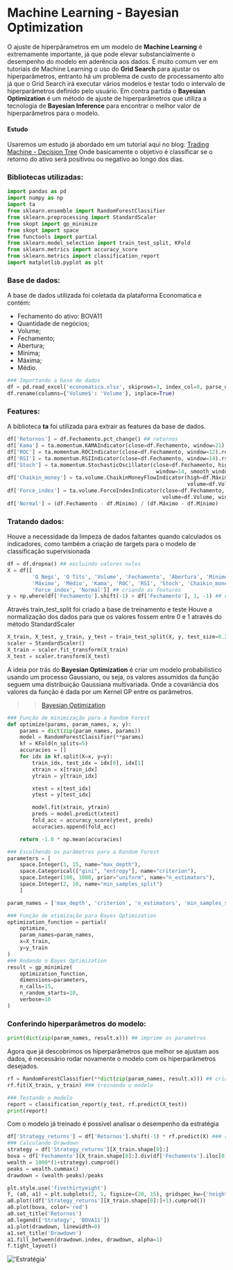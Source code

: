 # Machine Learning - Bayesian Optimization

O ajuste de hiperpârametros em um modelo de **Machine Learning** é extremamente importante, já que pode elevar substancialmente o desempenho do modelo em aderência aos dados.
É muito comum ver em tutoriais de Machine Learning o uso do **Grid Search** para ajustar os hiperparâmetros, entranto há um problema de custo de processamento alto já que o Grid Search irá executar vários modelos e testar todo o intervalo de hiperparâmetros definido pelo usuário.
Em contra partida o **Bayesian Optimization** é um método de ajuste de hiperparâmetros que utiliza a tecnologia de **Bayesian Inference** para encontrar o melhor valor de hiperparâmetros para o modelo.

#### Estudo
Usaremos um estudo já abordado em um tutorial aqui no blog: [Trading Machine - Decision Tree](https://jhonattanln.github.io/2022/05/12/Decision_Tree.html)
Onde basicamente o objetivo é classificar se o retorno do ativo será positivou ou negativo ao longo dos dias.

### Bibliotecas utilizadas:
```python
import pandas as pd
import numpy as np
import ta 
from sklearn.ensemble import RandomForestClassifier
from sklearn.preprocessing import StandardScaler
from skopt import gp_minimize
from skopt import space
from functools import partial
from sklearn.model_selection import train_test_split, KFold
from sklearn.metrics import accuracy_score
from sklearn.metrics import classification_report
import matplotlib.pyplot as plt
```
### Base de dados:
A base de dados utilizada foi coletada da plataforma Economatica e contém:
- Fechamento do ativo: BOVA11
- Quantidade de negócios;
- Volume;
- Fechamento;
- Abertura;
- Mínima;
- Máxima;
- Médio.

```python
### Importando a base de dados
df = pd.read_excel('economatica.xlsx', skiprows=3, index_col=0, parse_dates=True)
df.rename(columns={'Volume$': 'Volume'}, inplace=True)
```
### Features:
A biblioteca **ta** foi utilizada para extrair as features da base de dados.

```python
df['Retornos'] = df.Fechamento.pct_change() ## retornos
df['Kama'] = ta.momentum.KAMAIndicator(close=df.Fechamento, window=21).kama() ## indicador Kama
df['ROC'] = ta.momentum.ROCIndicator(close=df.Fechamento, window=12).roc()
df['RSI'] = ta.momentum.RSIIndicator(close=df.Fechamento, window=14).rsi()
df['Stoch'] = ta.momentum.StochasticOscillator(close=df.Fechamento, high=df.Máximo, low=df.Mínimo, 
                                                window=14, smooth_window=3).stoch()
df['Chaikin_money'] = ta.volume.ChaikinMoneyFlowIndicator(high=df.Máximo, low=df.Mínimo, close=df.Fechamento, 
                                                          volume=df.Volume, window=20).chaikin_money_flow()
df['Force_index'] = ta.volume.ForceIndexIndicator(close=df.Fechamento, 
                                                  volume=df.Volume, window=13).force_index() 
df['Normal'] = (df.Fechamento - df.Mínimo) / (df.Máximo - df.Mínimo) 
```
### Tratando dados:
Houve a necessidade da limpeza de dados faltantes quando calculados os indicadores, como também a criação de targets para o modelo de classificação supervisionada

```python
df = df.dropna() ## excluindo valores nulos
X = df[[
        'Q Negs', 'Q Títs', 'Volume', 'Fechamento', 'Abertura', 'Mínimo', 
        'Máximo', 'Médio', 'Kama', 'ROC', 'RSI', 'Stoch', 'Chaikin_money', 
        'Force_index', 'Normal']] ## criando as features
y = np.where(df['Fechamento'].shift(-1) > df['Fechamento'], 1, -1) ## criando target
```
Através train_test_split foi criado a base de treinamento e teste
Houve a normalização dos dados para que os valores fossem entre 0 e 1 através do método StandardScaler

```python
X_train, X_test, y_train, y_test = train_test_split(X, y, test_size=0.2, shuffle=False)
scaler = StandardScaler()
X_train = scaler.fit_transform(X_train)
X_test = scaler.transform(X_test)
```
A ideia por trás do **Bayesian Optimization** é criar um modelo probabilistico usando um processo Gaussiano, ou seja, os valores assumidos da função seguem uma distribuição Gaussiana multivariada. Onde a covariância dos valores da função é dada por um Kernel GP entre os parâmetros.

>> [Bayesian Optimization](https://scikit-optimize.github.io/stable/modules/generated/skopt.gp_minimize.html)

```python
### Função de minimização para a Random Forest
def optimize(params, param_names, x, y):
    params = dict(zip(param_names, params))
    model = RandomForestClassifier(**params)
    kf = KFold(n_splits=5)
    accuracies = []
    for idx in kf.split(X=x, y=y):
        train_idx, test_idx = idx[0], idx[1]
        xtrain = x[train_idx]
        ytrain = y[train_idx]

        xtest = x[test_idx]
        ytest = y[test_idx]

        model.fit(xtrain, ytrain)
        preds = model.predict(xtest)
        fold_acc = accuracy_score(ytest, preds)
        accuracies.append(fold_acc)

    return -1.0 * np.mean(accuracies)
```
```python
### Escolhendo os parâmetros para a Random Forest
parameters = [
    space.Integer(3, 15, name="max_depth"),
    space.Categorical(["gini", "entropy"], name="criterion"),
    space.Integer(100, 1000, prior="uniform", name="n_estimators"),
    space.Integer(2, 10, name="min_samples_split")
    ]

param_names = ['max_depth', 'criterion', 'n_estimators', 'min_samples_split']
```
```python
### Função de otimização para Bayes Optimization
optimization_function = partial(
    optimize,
    param_names=param_names,
    x=X_train,
    y=y_train
)
### Rodando o Bayes Optimization
result = gp_minimize(
    optimization_function, 
    dimensions=parameters,
    n_calls=15, 
    n_random_starts=10, 
    verbose=10
)
```
### Conferindo hiperparâmetros do modelo:
```python
print(dict(zip(param_names, result.x))) ## imprime os parametros
```
Agora que já descobrimos os hiperparâmetros que melhor se ajustam aos dados, é necessário rodar novamente o modelo com os hiperparâmetros desejados.

```python
rf = RandomForestClassifier(**dict(zip(param_names, result.x))) ## criando o modelo
rf.fit(X_train, y_train) ### treinando o modelo

### Testando o modelo
report = classification_report(y_test, rf.predict(X_test))
print(report)
```
Com o modelo já treinado é possível analisar o desempenho da estratégia

```python
df['Strategy_returns'] = df['Retornos'].shift(-1) * rf.predict(X) ### retorno da estratégia
### Calculando Drawdown
strategy = df['Strategy_returns'][X_train.shape[0]:]
bova = df['Fechamento'][X_train.shape[0]:].div(df['Fechamento'].iloc[0])
wealth = 1000*(1+strategy).cumprod()
peaks = wealth.cummax()
drawdown = (wealth-peaks)/peaks

plt.style.use('fivethirtyeight')
f, (a0, a1) = plt.subplots(2, 1, figsize=(20, 15), gridspec_kw={'height_ratios': [3, 1]})
a0.plot((df['Strategy_returns'][X_train.shape[0]:]+1).cumprod())
a0.plot(bova, color='red')
a0.set_title('Retornos')
a0.legend(['Strategy', 'BOVA11'])
a1.plot(drawdown, linewidth=0)
a1.set_title('Drawdown')
a1.fill_between(drawdown.index, drawdown, alpha=1)
f.tight_layout()
```
!['Estratégia'](/img/posts/Bayesian/Estrategia.png)
